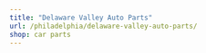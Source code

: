 ```yaml
---
title: "Delaware Valley Auto Parts"
url: /philadelphia/delaware-valley-auto-parts/
shop: car parts
---
```

